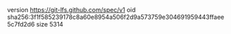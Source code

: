version https://git-lfs.github.com/spec/v1
oid sha256:3f1f585239178c8a60e8954a506f2d9a573759e304691959443ffaee5c7fd2d6
size 5314
